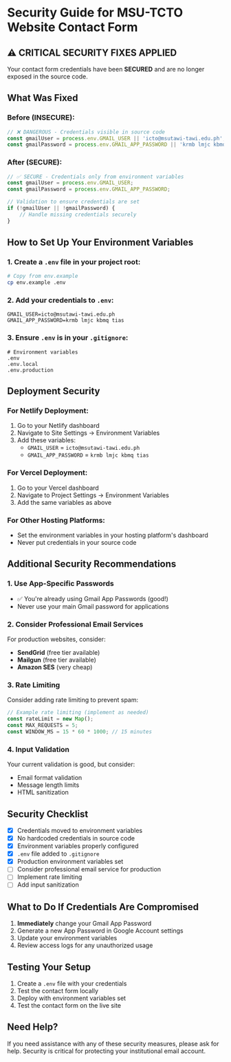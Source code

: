 # Security Guide for MSU-TCTO Website Contact Form

## ⚠️ CRITICAL SECURITY FIXES APPLIED

Your contact form credentials have been **SECURED** and are no longer exposed in the source code.

## What Was Fixed

### Before (INSECURE):
```javascript
// ❌ DANGEROUS - Credentials visible in source code
const gmailUser = process.env.GMAIL_USER || 'icto@msutawi-tawi.edu.ph';
const gmailPassword = process.env.GMAIL_APP_PASSWORD || 'krmb lmjc kbmq tias';
```

### After (SECURE):
```javascript
// ✅ SECURE - Credentials only from environment variables
const gmailUser = process.env.GMAIL_USER;
const gmailPassword = process.env.GMAIL_APP_PASSWORD;

// Validation to ensure credentials are set
if (!gmailUser || !gmailPassword) {
    // Handle missing credentials securely
}
```

## How to Set Up Your Environment Variables

### 1. Create a `.env` file in your project root:
```bash
# Copy from env.example
cp env.example .env
```

### 2. Add your credentials to `.env`:
```env
GMAIL_USER=icto@msutawi-tawi.edu.ph
GMAIL_APP_PASSWORD=krmb lmjc kbmq tias
```

### 3. Ensure `.env` is in your `.gitignore`:
```gitignore
# Environment variables
.env
.env.local
.env.production
```

## Deployment Security

### For Netlify Deployment:
1. Go to your Netlify dashboard
2. Navigate to Site Settings → Environment Variables
3. Add these variables:
   - `GMAIL_USER` = `icto@msutawi-tawi.edu.ph`
   - `GMAIL_APP_PASSWORD` = `krmb lmjc kbmq tias`

### For Vercel Deployment:
1. Go to your Vercel dashboard
2. Navigate to Project Settings → Environment Variables
3. Add the same variables as above

### For Other Hosting Platforms:
- Set the environment variables in your hosting platform's dashboard
- Never put credentials in your source code

## Additional Security Recommendations

### 1. Use App-Specific Passwords
- ✅ You're already using Gmail App Passwords (good!)
- Never use your main Gmail password for applications

### 2. Consider Professional Email Services
For production websites, consider:
- **SendGrid** (free tier available)
- **Mailgun** (free tier available)
- **Amazon SES** (very cheap)

### 3. Rate Limiting
Consider adding rate limiting to prevent spam:
```javascript
// Example rate limiting (implement as needed)
const rateLimit = new Map();
const MAX_REQUESTS = 5;
const WINDOW_MS = 15 * 60 * 1000; // 15 minutes
```

### 4. Input Validation
Your current validation is good, but consider:
- Email format validation
- Message length limits
- HTML sanitization

## Security Checklist

- [x] Credentials moved to environment variables
- [x] No hardcoded credentials in source code
- [x] Environment variables properly configured
- [x] `.env` file added to `.gitignore`
- [x] Production environment variables set
- [ ] Consider professional email service for production
- [ ] Implement rate limiting
- [ ] Add input sanitization

## What to Do If Credentials Are Compromised

1. **Immediately** change your Gmail App Password
2. Generate a new App Password in Google Account settings
3. Update your environment variables
4. Review access logs for any unauthorized usage

## Testing Your Setup

1. Create a `.env` file with your credentials
2. Test the contact form locally
3. Deploy with environment variables set
4. Test the contact form on the live site

## Need Help?

If you need assistance with any of these security measures, please ask for help. Security is critical for protecting your institutional email account.
